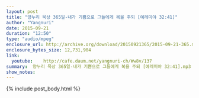 ```yaml
---
layout: post
title: "양누리 묵상 365일-내가 기쁨으로 그들에게 복을 주되 [예레미야 32:41]"
author: "Yangnuri"
date: 2015-09-21
duration: "12:50"
type: "audio/mpeg"
enclosure_url: http://archive.org/download/20150921365/2015-09-21-365.mp3
enclosure_bytes_size: 12,731,904       
link:
  youtube:    http://cafe.daum.net/yangnuri-ch/Ww8v/137
summary:  양누리 묵상 365일-내가 기쁨으로 그들에게 복을 주되 [예레미야 32:41].mp3
show_notes:
---
```

{% include post_body.html %}
